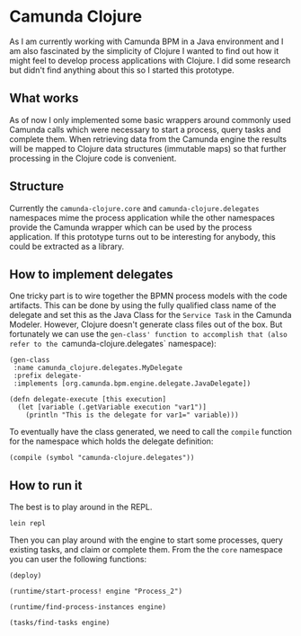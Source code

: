 # Camunda Clojure

As I am currently working with Camunda BPM in a Java environment and I am also fascinated by the simplicity of 
Clojure I wanted to find out how it might feel to develop process applications with Clojure. I did some research
but didn't find anything about this so I started this prototype.

## What works
As of now I only implemented some basic wrappers around commonly used Camunda calls which were necessary to start a process,
query tasks and complete them. When retrieving data from the Camunda engine the results will be mapped to Clojure data
structures (immutable maps) so that further processing in the Clojure code is convenient.

## Structure
Currently the `camunda-clojure.core` and `camunda-clojure.delegates` namespaces mime the process application while the other namespaces provide the Camunda
wrapper which can be used by the process application. If this prototype turns out to be interesting for anybody, this could
be extracted as a library.

## How to implement delegates
One tricky part is to wire together the BPMN process models with the code artifacts. This can be done by using the fully
qualified class name of the delegate and set this as the Java Class for the `Service Task` in the Camunda Modeler. However,
Clojure doesn't generate class files out of the box. But fortunately we can use the `gen-class' function to accomplish that
(also refer to the `camunda-clojure.delegates` namespace):

```
(gen-class
 :name camunda_clojure.delegates.MyDelegate
 :prefix delegate-
 :implements [org.camunda.bpm.engine.delegate.JavaDelegate])

(defn delegate-execute [this execution]
  (let [variable (.getVariable execution "var1")]
    (println "This is the delegate for var1=" variable)))
```

To eventually have the class generated, we need to call the `compile` function for the namespace which holds the delegate 
definition:

```(compile (symbol "camunda-clojure.delegates"))```

## How to run it

The best is to play around in the REPL. 

```lein repl```

Then you can play around with the engine to start some processes, query existing tasks, and claim or complete them. From the 
the `core` namespace you can user the following functions: 

```(deploy)```

```(runtime/start-process! engine "Process_2")```

```(runtime/find-process-instances engine)```

```(tasks/find-tasks engine)```